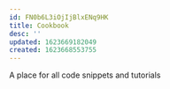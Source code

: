```yaml
---
id: FN0b6L3iOjIjBlxENq9HK
title: Cookbook
desc: ''
updated: 1623669182049
created: 1623668553755
---
```


A place for all code snippets and tutorials